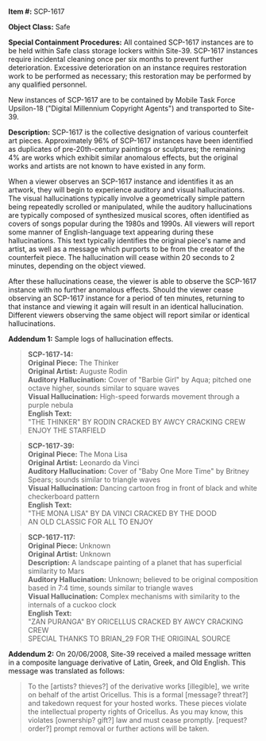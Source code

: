 **Item #:** SCP-1617

**Object Class:** Safe

**Special Containment Procedures:** All contained SCP-1617 instances are to be held within Safe class storage lockers within Site-39. SCP-1617 instances require incidental cleaning once per six months to prevent further deterioration. Excessive deterioration on an instance requires restoration work to be performed as necessary; this restoration may be performed by any qualified personnel.

New instances of SCP-1617 are to be contained by Mobile Task Force Upsilon-18 ("Digital Millennium Copyright Agents") and transported to Site-39.

**Description:** SCP-1617 is the collective designation of various counterfeit art pieces. Approximately 96% of SCP-1617 instances have been identified as duplicates of pre-20th-century paintings or sculptures; the remaining 4% are works which exhibit similar anomalous effects, but the original works and artists are not known to have existed in any form.

When a viewer observes an SCP-1617 instance and identifies it as an artwork, they will begin to experience auditory and visual hallucinations. The visual hallucinations typically involve a geometrically simple pattern being repeatedly scrolled or manipulated, while the auditory hallucinations are typically composed of synthesized musical scores, often identified as covers of songs popular during the 1980s and 1990s. All viewers will report some manner of English-language text appearing during these hallucinations. This text typically identifies the original piece's name and artist, as well as a message which purports to be from the creator of the counterfeit piece. The hallucination will cease within 20 seconds to 2 minutes, depending on the object viewed.

After these hallucinations cease, the viewer is able to observe the SCP-1617 instance with no further anomalous effects. Should the viewer cease observing an SCP-1617 instance for a period of ten minutes, returning to that instance and viewing it again will result in an identical hallucination. Different viewers observing the same object will report similar or identical hallucinations.

**Addendum 1:** Sample logs of hallucination effects.

> **SCP-1617-14:**  
> **Original Piece:** The Thinker  
> **Original Artist:** Auguste Rodin  
> **Auditory Hallucination:** Cover of "Barbie Girl" by Aqua; pitched one octave higher, sounds similar to square waves  
> **Visual Hallucination:** High-speed forwards movement through a purple nebula  
> **English Text:**  
> "THE THINKER" BY RODIN CRACKED BY AWCY CRACKING CREW  
> ENJOY THE STARFIELD

> **SCP-1617-39:**  
> **Original Piece:** The Mona Lisa  
> **Original Artist:** Leonardo da Vinci  
> **Auditory Hallucination:** Cover of "Baby One More Time" by Britney Spears; sounds similar to triangle waves  
> **Visual Hallucination:** Dancing cartoon frog in front of black and white checkerboard pattern  
> **English Text:**  
> "THE MONA LISA" BY DA VINCI CRACKED BY THE DOOD  
> AN OLD CLASSIC FOR ALL TO ENJOY

> **SCP-1617-117:**  
> **Original Piece:** Unknown  
> **Original Artist:** Unknown  
> **Description:** A landscape painting of a planet that has superficial similarity to Mars  
> **Auditory Hallucination:** Unknown; believed to be original composition based in 7:4 time, sounds similar to triangle waves  
> **Visual Hallucination:** Complex mechanisms with similarity to the internals of a cuckoo clock  
> **English Text:**  
> "ZAN PURANGA" BY ORICELLUS CRACKED BY AWCY CRACKING CREW  
> SPECIAL THANKS TO BRIAN\_29 FOR THE ORIGINAL SOURCE

**Addendum 2:** On 20/06/2008, Site-39 received a mailed message written in a composite language derivative of Latin, Greek, and Old English. This message was translated as follows:

> To the \[artists? thieves?\] of the derivative works \[illegible\], we write on behalf of the artist Oricellus. This is a formal \[message? threat?\] and takedown request for your hosted works. These pieces violate the intellectual property rights of Oricellus. As you may know, this violates \[ownership? gift?\] law and must cease promptly. \[request? order?\] prompt removal or further actions will be taken.